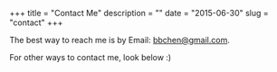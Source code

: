 +++
title = "Contact Me"
description = ""
date = "2015-06-30"
slug = "contact"
+++

The best way to reach me is by Email: <a href="mailto:bbchen@gmail.com">bbchen@gmail.com</a>.

For other ways to contact me, look below :)




